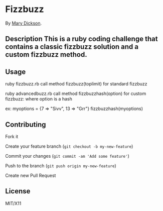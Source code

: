 # Fizzbuzz

By [Mary Dickson](www.marydickson.info).

## Description This is a ruby coding challenge that contains a classic fizzbuzz solution and a custom fizzbuzz method.

## Usage

ruby fizzbuzz.rb
call method fizzbuzz(toplimit) for standard fizzbuzz

ruby advancedbuzz.rb
call method fizzbuzzhash(option) for custom fizzbuzz: where option is a hash

ex:
myoptions = {7 => "Sivv", 13 => "Grr"}
fizzbuzzhash(myoptions)

## Contributing

Fork it

Create your feature branch (`git checkout -b my-new-feature`)

Commit your changes (`git commit -am 'Add some feature'`)

Push to the branch (`git push origin my-new-feature`)

Create new Pull Request

## License

MIT/X11
